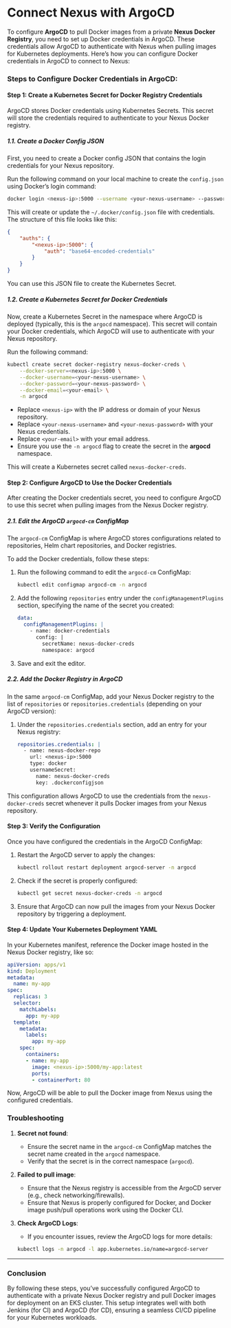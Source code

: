# Connect Nexus with ArgoCD

To configure **ArgoCD** to pull Docker images from a private **Nexus Docker Registry**, you need to set up Docker credentials in ArgoCD. These credentials allow ArgoCD to authenticate with Nexus when pulling images for Kubernetes deployments. Here’s how you can configure Docker credentials in ArgoCD to connect to Nexus:

### Steps to Configure Docker Credentials in ArgoCD:

#### Step 1: Create a Kubernetes Secret for Docker Registry Credentials

ArgoCD stores Docker credentials using Kubernetes Secrets. This secret will store the credentials required to authenticate to your Nexus Docker registry.

##### 1.1. Create a Docker Config JSON

First, you need to create a Docker config JSON that contains the login credentials for your Nexus repository.

Run the following command on your local machine to create the `config.json` using Docker’s login command:

```bash
docker login <nexus-ip>:5000 --username <your-nexus-username> --password <your-nexus-password>
```

This will create or update the `~/.docker/config.json` file with credentials. The structure of this file looks like this:

```json
{
    "auths": {
        "<nexus-ip>:5000": {
            "auth": "base64-encoded-credentials"
        }
    }
}
```

You can use this JSON file to create the Kubernetes Secret.

##### 1.2. Create a Kubernetes Secret for Docker Credentials

Now, create a Kubernetes Secret in the namespace where ArgoCD is deployed (typically, this is the `argocd` namespace). This secret will contain your Docker credentials, which ArgoCD will use to authenticate with your Nexus repository.

Run the following command:

```bash
kubectl create secret docker-registry nexus-docker-creds \
    --docker-server=<nexus-ip>:5000 \
    --docker-username=<your-nexus-username> \
    --docker-password=<your-nexus-password> \
    --docker-email=<your-email> \
    -n argocd
```

- Replace `<nexus-ip>` with the IP address or domain of your Nexus repository.
- Replace `<your-nexus-username>` and `<your-nexus-password>` with your Nexus credentials.
- Replace `<your-email>` with your email address.
- Ensure you use the `-n argocd` flag to create the secret in the **argocd** namespace.

This will create a Kubernetes secret called `nexus-docker-creds`.

#### Step 2: Configure ArgoCD to Use the Docker Credentials

After creating the Docker credentials secret, you need to configure ArgoCD to use this secret when pulling images from the Nexus Docker registry.

##### 2.1. Edit the ArgoCD `argocd-cm` ConfigMap

The `argocd-cm` ConfigMap is where ArgoCD stores configurations related to repositories, Helm chart repositories, and Docker registries.

To add the Docker credentials, follow these steps:

1. Run the following command to edit the `argocd-cm` ConfigMap:

   ```bash
   kubectl edit configmap argocd-cm -n argocd
   ```

2. Add the following `repositories` entry under the `configManagementPlugins` section, specifying the name of the secret you created:

   ```yaml
   data:
     configManagementPlugins: |
       - name: docker-credentials
         config: |
           secretName: nexus-docker-creds
           namespace: argocd
   ```

3. Save and exit the editor.

##### 2.2. Add the Docker Registry in ArgoCD

In the same `argocd-cm` ConfigMap, add your Nexus Docker registry to the list of `repositories` or `repositories.credentials` (depending on your ArgoCD version):

1. Under the `repositories.credentials` section, add an entry for your Nexus registry:

   ```yaml
   repositories.credentials: |
     - name: nexus-docker-repo
       url: <nexus-ip>:5000
       type: docker
       usernameSecret:
         name: nexus-docker-creds
         key: .dockerconfigjson
   ```

This configuration allows ArgoCD to use the credentials from the `nexus-docker-creds` secret whenever it pulls Docker images from your Nexus repository.

#### Step 3: Verify the Configuration

Once you have configured the credentials in the ArgoCD ConfigMap:

1. Restart the ArgoCD server to apply the changes:

   ```bash
   kubectl rollout restart deployment argocd-server -n argocd
   ```

2. Check if the secret is properly configured:

   ```bash
   kubectl get secret nexus-docker-creds -n argocd
   ```

3. Ensure that ArgoCD can now pull the images from your Nexus Docker repository by triggering a deployment.

#### Step 4: Update Your Kubernetes Deployment YAML

In your Kubernetes manifest, reference the Docker image hosted in the Nexus Docker registry, like so:

```yaml
apiVersion: apps/v1
kind: Deployment
metadata:
  name: my-app
spec:
  replicas: 3
  selector:
    matchLabels:
      app: my-app
  template:
    metadata:
      labels:
        app: my-app
    spec:
      containers:
      - name: my-app
        image: <nexus-ip>:5000/my-app:latest
        ports:
        - containerPort: 80
```

Now, ArgoCD will be able to pull the Docker image from Nexus using the configured credentials.

### Troubleshooting

1. **Secret not found**:
   - Ensure the secret name in the `argocd-cm` ConfigMap matches the secret name created in the `argocd` namespace.
   - Verify that the secret is in the correct namespace (`argocd`).

2. **Failed to pull image**:
   - Ensure that the Nexus registry is accessible from the ArgoCD server (e.g., check networking/firewalls).
   - Ensure that Nexus is properly configured for Docker, and Docker image push/pull operations work using the Docker CLI.

3. **Check ArgoCD Logs**:
   - If you encounter issues, review the ArgoCD logs for more details:

   ```bash
   kubectl logs -n argocd -l app.kubernetes.io/name=argocd-server
   ```

---

### Conclusion

By following these steps, you’ve successfully configured ArgoCD to authenticate with a private Nexus Docker registry and pull Docker images for deployment on an EKS cluster. This setup integrates well with both Jenkins (for CI) and ArgoCD (for CD), ensuring a seamless CI/CD pipeline for your Kubernetes workloads.
